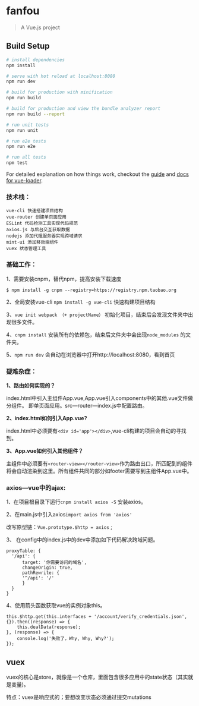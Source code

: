 # fanfou

> A Vue.js project

## Build Setup

``` bash
# install dependencies
npm install

# serve with hot reload at localhost:8080
npm run dev

# build for production with minification
npm run build

# build for production and view the bundle analyzer report
npm run build --report

# run unit tests
npm run unit

# run e2e tests
npm run e2e

# run all tests
npm test
```

For detailed explanation on how things work, checkout the [guide](http://vuejs-templates.github.io/webpack/) and [docs for vue-loader](http://vuejs.github.io/vue-loader).



### 技术栈：

```
vue-cli 快速搭建项目结构
vue-router 创建单页面应用
ESLint 代码检测工具实现代码规范
axios.js 与后台交互获取数据
nodejs 添加代理服务器实现跨域请求
mint-ui 添加移动端组件
vuex 状态管理工具
```

### 基础工作：

1、需要安装cnpm，替代npm，提高安装下载速度

`$ npm install -g cnpm --registry=https://registry.npm.taobao.org`

2、全局安装vue-cli `npm install -g vue-cli` 快速构建项目结构

3、`vue init webpack （+ projectName）` 初始化项目，结束后会发现文件夹中出现很多文件。

4、`cnpm install` 安装所有的依赖包，结束后文件夹中会出现`node_modules` 的文件夹。

5、`npm run dev` 会自动在浏览器中打开http://localhost:8080，看到首页

### 疑难杂症：

**1、路由如何实现的？**

index.html中引入主组件App.vue,App.vue引入components中的其他.vue文件做分组件。 即单页面应用。src—router—index.js中配置路由。

**2、index.html如何引入App.vue?**

index.html中必须要有`<div id='app'></div>`,vue-cli构建的项目会自动的寻找到。

**3、App.vue如何引入其他组件？**

主组件中必须要有`<router-view></router-view>`作为路由出口，所匹配到的组件将会自动渲染到这里。所有组件共同的部分如footer需要写到主组件App.vue中。

### axios—vue中的ajax:

1、在项目根目录下运行`cnpm install axios -S` 安装axios。

2、在main.js中引入axios`import axios from 'axios'`

 改写原型链：`Vue.prototype.$http = axios` ;

3、 在config中的index.js中的dev中添加如下代码解决跨域问题。

```
proxyTable: {
  '/api': {
      target: '你需要访问的域名',
      changeOrigin: true,
      pathRewrite: {
      '^/api': '/'
      }
  }
}
```

4、使用箭头函数获取vue的实例对象this。

```
this.$http.get(this.interfaces + '/account/verify_credentials.json', {}).then((response) => {
	this.dealData(response);
}, (response) => {
	console.log('失败了，Why, Why, Why?');
});
```

## vuex

vuex的核心是store，就像是一个仓库，里面包含很多应用中的state状态（其实就是变量)。

特点：vuex是响应式的；要想改变状态必须通过提交mutations